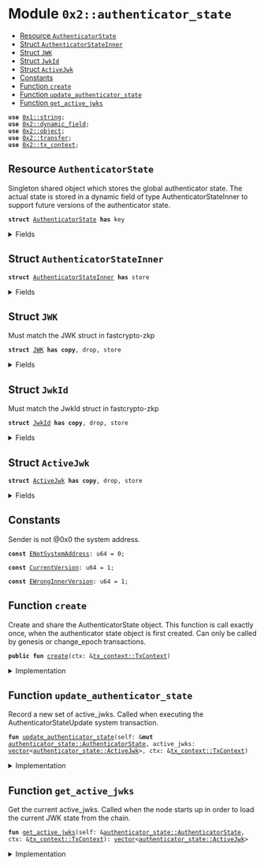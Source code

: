 
<a name="0x2_authenticator_state"></a>

# Module `0x2::authenticator_state`



-  [Resource `AuthenticatorState`](#0x2_authenticator_state_AuthenticatorState)
-  [Struct `AuthenticatorStateInner`](#0x2_authenticator_state_AuthenticatorStateInner)
-  [Struct `JWK`](#0x2_authenticator_state_JWK)
-  [Struct `JwkId`](#0x2_authenticator_state_JwkId)
-  [Struct `ActiveJwk`](#0x2_authenticator_state_ActiveJwk)
-  [Constants](#@Constants_0)
-  [Function `create`](#0x2_authenticator_state_create)
-  [Function `update_authenticator_state`](#0x2_authenticator_state_update_authenticator_state)
-  [Function `get_active_jwks`](#0x2_authenticator_state_get_active_jwks)


<pre><code><b>use</b> <a href="">0x1::string</a>;
<b>use</b> <a href="dynamic_field.md#0x2_dynamic_field">0x2::dynamic_field</a>;
<b>use</b> <a href="object.md#0x2_object">0x2::object</a>;
<b>use</b> <a href="transfer.md#0x2_transfer">0x2::transfer</a>;
<b>use</b> <a href="tx_context.md#0x2_tx_context">0x2::tx_context</a>;
</code></pre>



<a name="0x2_authenticator_state_AuthenticatorState"></a>

## Resource `AuthenticatorState`

Singleton shared object which stores the global authenticator state.
The actual state is stored in a dynamic field of type AuthenticatorStateInner to support
future versions of the authenticator state.


<pre><code><b>struct</b> <a href="authenticator_state.md#0x2_authenticator_state_AuthenticatorState">AuthenticatorState</a> <b>has</b> key
</code></pre>



<details>
<summary>Fields</summary>


<dl>
<dt>
<code>id: <a href="object.md#0x2_object_UID">object::UID</a></code>
</dt>
<dd>

</dd>
<dt>
<code>version: u64</code>
</dt>
<dd>

</dd>
</dl>


</details>

<a name="0x2_authenticator_state_AuthenticatorStateInner"></a>

## Struct `AuthenticatorStateInner`



<pre><code><b>struct</b> <a href="authenticator_state.md#0x2_authenticator_state_AuthenticatorStateInner">AuthenticatorStateInner</a> <b>has</b> store
</code></pre>



<details>
<summary>Fields</summary>


<dl>
<dt>
<code>version: u64</code>
</dt>
<dd>

</dd>
<dt>
<code>active_jwks: <a href="">vector</a>&lt;<a href="authenticator_state.md#0x2_authenticator_state_ActiveJwk">authenticator_state::ActiveJwk</a>&gt;</code>
</dt>
<dd>
 List of currently active JWKs.
</dd>
</dl>


</details>

<a name="0x2_authenticator_state_JWK"></a>

## Struct `JWK`

Must match the JWK struct in fastcrypto-zkp


<pre><code><b>struct</b> <a href="authenticator_state.md#0x2_authenticator_state_JWK">JWK</a> <b>has</b> <b>copy</b>, drop, store
</code></pre>



<details>
<summary>Fields</summary>


<dl>
<dt>
<code>kty: <a href="_String">string::String</a></code>
</dt>
<dd>

</dd>
<dt>
<code>e: <a href="_String">string::String</a></code>
</dt>
<dd>

</dd>
<dt>
<code>n: <a href="_String">string::String</a></code>
</dt>
<dd>

</dd>
<dt>
<code>alg: <a href="_String">string::String</a></code>
</dt>
<dd>

</dd>
</dl>


</details>

<a name="0x2_authenticator_state_JwkId"></a>

## Struct `JwkId`

Must match the JwkId struct in fastcrypto-zkp


<pre><code><b>struct</b> <a href="authenticator_state.md#0x2_authenticator_state_JwkId">JwkId</a> <b>has</b> <b>copy</b>, drop, store
</code></pre>



<details>
<summary>Fields</summary>


<dl>
<dt>
<code>iss: <a href="_String">string::String</a></code>
</dt>
<dd>

</dd>
<dt>
<code>kid: <a href="_String">string::String</a></code>
</dt>
<dd>

</dd>
</dl>


</details>

<a name="0x2_authenticator_state_ActiveJwk"></a>

## Struct `ActiveJwk`



<pre><code><b>struct</b> <a href="authenticator_state.md#0x2_authenticator_state_ActiveJwk">ActiveJwk</a> <b>has</b> <b>copy</b>, drop, store
</code></pre>



<details>
<summary>Fields</summary>


<dl>
<dt>
<code>jwk_id: <a href="authenticator_state.md#0x2_authenticator_state_JwkId">authenticator_state::JwkId</a></code>
</dt>
<dd>

</dd>
<dt>
<code>jwk: <a href="authenticator_state.md#0x2_authenticator_state_JWK">authenticator_state::JWK</a></code>
</dt>
<dd>

</dd>
<dt>
<code>epoch: u64</code>
</dt>
<dd>

</dd>
</dl>


</details>

<a name="@Constants_0"></a>

## Constants


<a name="0x2_authenticator_state_ENotSystemAddress"></a>

Sender is not @0x0 the system address.


<pre><code><b>const</b> <a href="authenticator_state.md#0x2_authenticator_state_ENotSystemAddress">ENotSystemAddress</a>: u64 = 0;
</code></pre>



<a name="0x2_authenticator_state_CurrentVersion"></a>



<pre><code><b>const</b> <a href="authenticator_state.md#0x2_authenticator_state_CurrentVersion">CurrentVersion</a>: u64 = 1;
</code></pre>



<a name="0x2_authenticator_state_EWrongInnerVersion"></a>



<pre><code><b>const</b> <a href="authenticator_state.md#0x2_authenticator_state_EWrongInnerVersion">EWrongInnerVersion</a>: u64 = 1;
</code></pre>



<a name="0x2_authenticator_state_create"></a>

## Function `create`

Create and share the AuthenticatorState object. This function is call exactly once, when
the authenticator state object is first created.
Can only be called by genesis or change_epoch transactions.


<pre><code><b>public</b> <b>fun</b> <a href="authenticator_state.md#0x2_authenticator_state_create">create</a>(ctx: &<a href="tx_context.md#0x2_tx_context_TxContext">tx_context::TxContext</a>)
</code></pre>



<details>
<summary>Implementation</summary>


<pre><code><b>public</b> <b>fun</b> <a href="authenticator_state.md#0x2_authenticator_state_create">create</a>(ctx: &TxContext) {
    <b>assert</b>!(<a href="tx_context.md#0x2_tx_context_sender">tx_context::sender</a>(ctx) == @0x0, <a href="authenticator_state.md#0x2_authenticator_state_ENotSystemAddress">ENotSystemAddress</a>);

    <b>let</b> version = <a href="authenticator_state.md#0x2_authenticator_state_CurrentVersion">CurrentVersion</a>;

    <b>let</b> inner = <a href="authenticator_state.md#0x2_authenticator_state_AuthenticatorStateInner">AuthenticatorStateInner</a> {
        version,
        active_jwks: <a href="">vector</a>[],
    };

    <b>let</b> self = <a href="authenticator_state.md#0x2_authenticator_state_AuthenticatorState">AuthenticatorState</a> {
        id: <a href="object.md#0x2_object_authenticator_state">object::authenticator_state</a>(),
        version,
    };

    <a href="dynamic_field.md#0x2_dynamic_field_add">dynamic_field::add</a>(&<b>mut</b> self.id, version, inner);
    <a href="transfer.md#0x2_transfer_share_object">transfer::share_object</a>(self);
}
</code></pre>



</details>

<a name="0x2_authenticator_state_update_authenticator_state"></a>

## Function `update_authenticator_state`

Record a new set of active_jwks. Called when executing the AuthenticatorStateUpdate system
transaction.


<pre><code><b>fun</b> <a href="authenticator_state.md#0x2_authenticator_state_update_authenticator_state">update_authenticator_state</a>(self: &<b>mut</b> <a href="authenticator_state.md#0x2_authenticator_state_AuthenticatorState">authenticator_state::AuthenticatorState</a>, active_jwks: <a href="">vector</a>&lt;<a href="authenticator_state.md#0x2_authenticator_state_ActiveJwk">authenticator_state::ActiveJwk</a>&gt;, ctx: &<a href="tx_context.md#0x2_tx_context_TxContext">tx_context::TxContext</a>)
</code></pre>



<details>
<summary>Implementation</summary>


<pre><code><b>fun</b> <a href="authenticator_state.md#0x2_authenticator_state_update_authenticator_state">update_authenticator_state</a>(
    self: &<b>mut</b> <a href="authenticator_state.md#0x2_authenticator_state_AuthenticatorState">AuthenticatorState</a>,
    active_jwks: <a href="">vector</a>&lt;<a href="authenticator_state.md#0x2_authenticator_state_ActiveJwk">ActiveJwk</a>&gt;,
    ctx: &TxContext,
) {
    // Validator will make a special system call <b>with</b> sender set <b>as</b> 0x0.
    <b>assert</b>!(<a href="tx_context.md#0x2_tx_context_sender">tx_context::sender</a>(ctx) == @0x0, <a href="authenticator_state.md#0x2_authenticator_state_ENotSystemAddress">ENotSystemAddress</a>);

    <b>let</b> version = self.version;

    // replace this <b>with</b> an <b>update</b> function when we add a new version of the inner <a href="object.md#0x2_object">object</a>.
    <b>assert</b>!(version == <a href="authenticator_state.md#0x2_authenticator_state_CurrentVersion">CurrentVersion</a>, <a href="authenticator_state.md#0x2_authenticator_state_EWrongInnerVersion">EWrongInnerVersion</a>);

    <b>let</b> inner: &<b>mut</b> <a href="authenticator_state.md#0x2_authenticator_state_AuthenticatorStateInner">AuthenticatorStateInner</a> = <a href="dynamic_field.md#0x2_dynamic_field_borrow_mut">dynamic_field::borrow_mut</a>(&<b>mut</b> self.id, self.version);

    <b>assert</b>!(inner.version == version, <a href="authenticator_state.md#0x2_authenticator_state_EWrongInnerVersion">EWrongInnerVersion</a>);

    inner.active_jwks = active_jwks;
}
</code></pre>



</details>

<a name="0x2_authenticator_state_get_active_jwks"></a>

## Function `get_active_jwks`

Get the current active_jwks. Called when the node starts up in order to load the current
JWK state from the chain.


<pre><code><b>fun</b> <a href="authenticator_state.md#0x2_authenticator_state_get_active_jwks">get_active_jwks</a>(self: &<a href="authenticator_state.md#0x2_authenticator_state_AuthenticatorState">authenticator_state::AuthenticatorState</a>, ctx: &<a href="tx_context.md#0x2_tx_context_TxContext">tx_context::TxContext</a>): <a href="">vector</a>&lt;<a href="authenticator_state.md#0x2_authenticator_state_ActiveJwk">authenticator_state::ActiveJwk</a>&gt;
</code></pre>



<details>
<summary>Implementation</summary>


<pre><code><b>fun</b> <a href="authenticator_state.md#0x2_authenticator_state_get_active_jwks">get_active_jwks</a>(
    self: &<a href="authenticator_state.md#0x2_authenticator_state_AuthenticatorState">AuthenticatorState</a>,
    ctx: &TxContext,
): <a href="">vector</a>&lt;<a href="authenticator_state.md#0x2_authenticator_state_ActiveJwk">ActiveJwk</a>&gt; {
    <b>assert</b>!(<a href="tx_context.md#0x2_tx_context_sender">tx_context::sender</a>(ctx) == @0x0, <a href="authenticator_state.md#0x2_authenticator_state_ENotSystemAddress">ENotSystemAddress</a>);

    <b>let</b> version = self.version;
    <b>assert</b>!(version == <a href="authenticator_state.md#0x2_authenticator_state_CurrentVersion">CurrentVersion</a>, <a href="authenticator_state.md#0x2_authenticator_state_EWrongInnerVersion">EWrongInnerVersion</a>);

    <b>let</b> inner: &<a href="authenticator_state.md#0x2_authenticator_state_AuthenticatorStateInner">AuthenticatorStateInner</a> = <a href="dynamic_field.md#0x2_dynamic_field_borrow">dynamic_field::borrow</a>(&self.id, version);
    <b>assert</b>!(inner.version == version, <a href="authenticator_state.md#0x2_authenticator_state_EWrongInnerVersion">EWrongInnerVersion</a>);

    inner.active_jwks
}
</code></pre>



</details>
